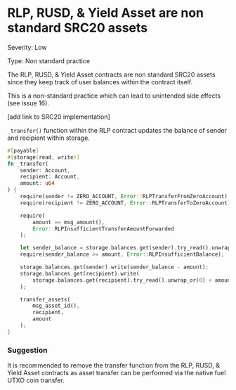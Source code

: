 # RLP, RUSD, & Yield Asset are non standard SRC20 assets

Severity: Low

Type: Non standard practice 

The RLP, RUSD, & Yield Asset contracts are non standard SRC20 assets since they keep track of user balances within the contract itself.

This is a non-standard practice which can lead to unintended side effects (see issue 16).

[add link to SRC20 implementation]

`_transfer()` function within the RLP contract updates the balance of sender and recipient within storage. 
```rust
#[payable]
#[storage(read, write)]
fn _transfer(
    sender: Account,
    recipient: Account,
    amount: u64
) {
    require(sender != ZERO_ACCOUNT, Error::RLPTransferFromZeroAccount);
    require(recipient != ZERO_ACCOUNT, Error::RLPTransferToZeroAccount);

    require(
        amount == msg_amount(),
        Error::RLPInsufficientTransferAmountForwarded
    );

    let sender_balance = storage.balances.get(sender).try_read().unwrap_or(0);
    require(sender_balance >= amount, Error::RLPInsufficientBalance);

    storage.balances.get(sender).write(sender_balance - amount);
    storage.balances.get(recipient).write(
        storage.balances.get(recipient).try_read().unwrap_or(0) + amount
    );

    transfer_assets(
        msg_asset_id(),
        recipient,
        amount
    );
}
```

### Suggestion
It is recommended to remove the transfer function from the RLP, RUSD, & Yield Asset contracts as asset transfer can be performed via the native fuel UTXO coin transfer.

